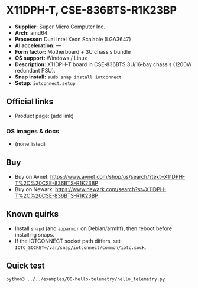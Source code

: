 # X11DPH-T, CSE-836BTS-R1K23BP

- **Supplier:** Super Micro Computer  Inc.
- **Arch:** amd64
- **Processor:** Dual Intel Xeon Scalable (LGA3647)
- **AI acceleration:** —
- **Form factor:** Motherboard + 3U chassis bundle
- **OS support:** Windows / Linux
- **Description:** X11DPH‑T board in CSE‑836BTS 3U/16‑bay chassis (1200W redundant PSU).
- **Snap install:** `sudo snap install iotconnect`
- **Setup:** `iotconnect.setup`

## Official links
- Product page: (add link)

### OS images & docs
- (none listed)

## Buy
- Buy on Avnet: https://www.avnet.com/shop/us/search/?text=X11DPH-T%2C%20CSE-836BTS-R1K23BP
- Buy on Newark: https://www.newark.com/search?st=X11DPH-T%2C%20CSE-836BTS-R1K23BP

## Known quirks
- Install `snapd` (and `apparmor` on Debian/armhf), then reboot before installing snaps.
- If the IOTCONNECT socket path differs, set `IOTC_SOCKET=/var/snap/iotconnect/common/iotc.sock`.

## Quick test
```bash
python3 ../../examples/00-hello-telemetry/hello_telemetry.py
```
